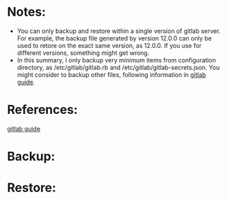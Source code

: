 # Notes: 
- You can only backup and restore within a single version of gitlab server. For example, the backup file generated by version 12.0.0 can only be used to retore on the exact same version, as 12.0.0. If you use for different versions, something might get wrong.
- In this summary, I only backup very minimum items from configuration directory, as /etc/gitlab/gitlab.rb and /etc/gitlab/gitlab-secrets.json. You might consider to backup other files, following information in [gitlab guide](https://docs.gitlab.com/ee/administration/backup_restore/).
# References:
[gitlab guide](https://docs.gitlab.com/ee/administration/backup_restore/)
# Backup: 
# Restore:
